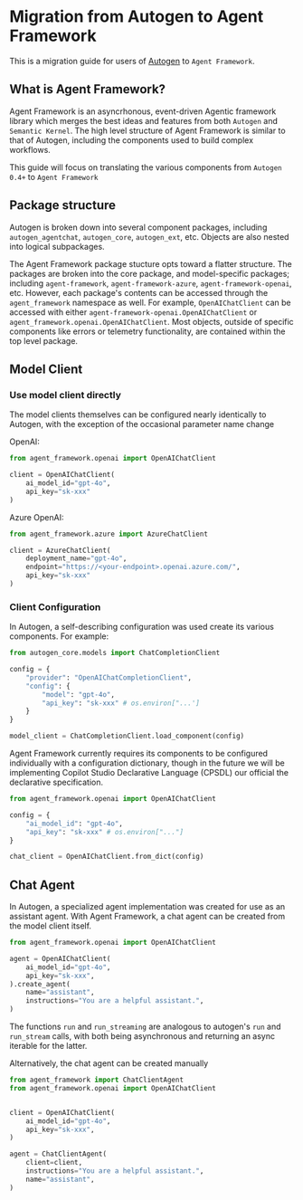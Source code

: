 # Migration from Autogen to Agent Framework

This is a migration guide for users of [Autogen](https://microsoft.github.io/autogen/stable/) to `Agent Framework`.


## What is Agent Framework?
Agent Framework is an asyncrhonous, event-driven Agentic framework library which merges the best ideas and features from both `Autogen` and `Semantic Kernel`. The high level structure of Agent Framework is similar to that of Autogen, including the components used to build complex workflows.

This guide will focus on translating the various components from `Autogen 0.4+` to `Agent Framework`

## Package structure

Autogen is broken down into several component packages, including `autogen_agentchat`, `autogen_core`, `autogen_ext`, etc. Objects are also nested into logical subpackages.

The Agent Framework package stucture opts toward a flatter structure. The packages are broken into the core package, and model-specific packages; including `agent-framework`, `agent-framework-azure`, `agent-framework-openai`, etc. However, each package's contents can be accessed through the `agent_framework` namespace as well. For example, `OpenAIChatClient` can be accessed with either `agent-framework-openai.OpenAIChatClient` or `agent_framework.openai.OpenAIChatClient`. Most objects, outside of specific components like errors or telemetry functionality, are contained within the top level package.

## Model Client

### Use model client directly

The model clients themselves can be configured nearly identically to Autogen, with the exception of the occasional parameter name change

OpenAI:
```python
from agent_framework.openai import OpenAIChatClient

client = OpenAIChatClient(
    ai_model_id="gpt-4o",
    api_key="sk-xxx"
)
```

Azure OpenAI:
```python
from agent_framework.azure import AzureChatClient

client = AzureChatClient(
    deployment_name="gpt-4o",
    endpoint="https://<your-endpoint>.openai.azure.com/",
    api_key="sk-xxx"
)
```

### Client Configuration

In Autogen, a self-describing configuration was used create its various components. For example:

```python
from autogen_core.models import ChatCompletionClient

config = {
    "provider": "OpenAIChatCompletionClient",
    "config": {
        "model": "gpt-4o",
        "api_key": "sk-xxx" # os.environ["...']
    }
}

model_client = ChatCompletionClient.load_component(config)
```

Agent Framework currently requires its components to be configured individually with a configuration dictionary, though in the future we will be implementing Copilot Studio Declarative Language (CPSDL) our official the declarative specification.

```python
from agent_framework.openai import OpenAIChatClient

config = {
    "ai_model_id": "gpt-4o",
    "api_key": "sk-xxx" # os.environ["..."]
}

chat_client = OpenAIChatClient.from_dict(config)
```

## Chat Agent

In Autogen, a specialized agent implementation was created for use as an assistant agent. With Agent Framework, a chat agent can be created from the model client itself.

```python
from agent_framework.openai import OpenAIChatClient

agent = OpenAIChatClient(
    ai_model_id="gpt-4o",
    api_key="sk-xxx",
).create_agent(
    name="assistant",
    instructions="You are a helpful assistant.",
)
```

The functions `run` and `run_streaming` are analogous to autogen's `run` and `run_stream` calls, with both being asynchronous and returning an async iterable for the latter.

Alternatively, the chat agent can be created manually

```python
from agent_framework import ChatClientAgent
from agent_framework.openai import OpenAIChatClient


client = OpenAIChatClient(
    ai_model_id="gpt-4o",
    api_key="sk-xxx",
)

agent = ChatClientAgent(
    client=client,
    instructions="You are a helpful assistant.",
    name="assistant",
)
```